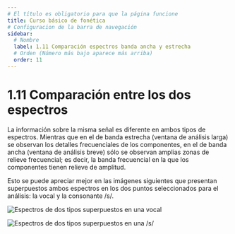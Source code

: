 ```yaml
---
# El título es obligatorio para que la página funcione
title: Curso básico de fonética
# Configuracion de la barra de navegación
sidebar:
  # Nombre
  label: 1.11 Comparación espectros banda ancha y estrecha
  # Orden (Número más bajo aparece más arriba)
  order: 11
---
```

# 1.11 Comparación entre los dos espectros

La información sobre la misma señal es diferente en ambos tipos de espectros. Mientras que en el de banda estrecha (ventana de análisis larga) se observan los detalles frecuenciales de los componentes, en el de banda ancha (ventana de análisis breve) sólo se observan amplias zonas de relieve frecuencial; es decir, la banda frecuencial en la que los componentes tienen relieve de amplitud.

Esto se puede apreciar mejor en las imágenes siguientes que presentan superpuestos ambos espectros en los dos puntos seleccionados para el análisis: la vocal y la consonante /s/.


![Espectros de dos tipos superpuestos en una vocal](/imagenes/espectro_ancho_estrecho_periodico.png)



![Espectros de dos tipos superpuestos en una /s/](/imagenes/espectro_ancho_estrecho_Aperiodico.png)
